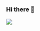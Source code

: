 ### Hi there 👋
<img src="https://img.shields.io/badge/Unity-FFFFF?style=flat-square&logo=Unity&logoColor=black&labelColor=black&color=white"/>
<!--
**rohyunsang/rohyunsang** is a ✨ _special_ ✨ repository because its `README.md` (this file) appears on your GitHub profile.

Here are some ideas to get you started:

- 🔭 I’m currently working on ...
- 🌱 I’m currently learning ...
- 👯 I’m looking to collaborate on ...
- 🤔 I’m looking for help with ...
- 💬 Ask me about ...
- 📫 How to reach me: ...
- 😄 Pronouns: ...
- ⚡ Fun fact: ...
-->

